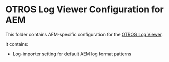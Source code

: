 OTROS Log Viewer Configuration for AEM
======================================

This folder contains AEM-specific configuration for the [OTROS Log Viewer](https://github.com/otros-systems/otroslogviewer).

It contains:

* Log-importer setting for default AEM log format patterns
